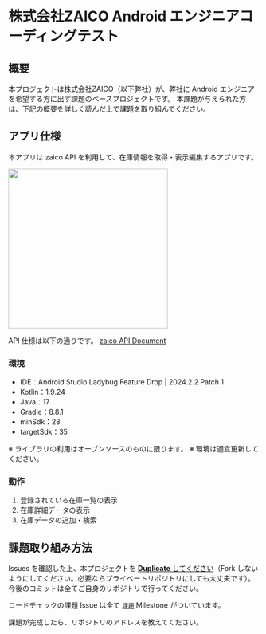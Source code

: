 # 株式会社ZAICO Android エンジニアコーディングテスト

## 概要

本プロジェクトは株式会社ZAICO（以下弊社）が、弊社に Android エンジニアを希望する方に出す課題のベースプロジェクトです。
本課題が与えられた方は、下記の概要を詳しく読んだ上で課題を取り組んでください。

## アプリ仕様

本アプリは zaico API を利用して、在庫情報を取得・表示編集するアプリです。

<img src="sample/app_sample.gif.gif" width="320">

API 仕様は以下の通りです。
[zaico API Document](https://zaicodev.github.io/zaico_api_doc/)

### 環境

- IDE：Android Studio Ladybug Feature Drop | 2024.2.2 Patch 1
- Kotlin：1.9.24
- Java：17
- Gradle：8.8.1
- minSdk：28
- targetSdk：35

※ ライブラリの利用はオープンソースのものに限ります。
※ 環境は適宜更新してください。

### 動作

1. 登録されている在庫一覧の表示
2. 在庫詳細データの表示
3. 在庫データの追加・検索

## 課題取り組み方法

Issues を確認した上、本プロジェクトを [**Duplicate** してください](https://help.github.com/en/github/creating-cloning-and-archiving-repositories/duplicating-a-repository)（Fork しないようにしてください。必要ならプライベートリポジトリにしても大丈夫です）。今後のコミットは全てご自身のリポジトリで行ってください。

コードチェックの課題 Issue は全て [`課題`](https://github.com/zaicodev/zaico_android_codingtest/milestone/1) Milestone がついています。

課題が完成したら、リポジトリのアドレスを教えてください。